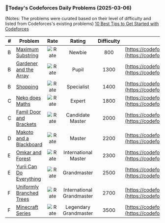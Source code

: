 ### 🌟Today's Codeforces Daily Problems (2025-03-06)
(Notes: The problems were curated based on their level of difficulty and listed from Codeforces's existing problems)
[10 Best Tips to Get Started with Codeforces](https://github.com/ika9810/Codeforces-Daily-Problems/blob/main/10%20Best%20Tips%20to%20Get%20Started%20with%20Codeforces.md)

| # | Problem | Rate| Rating | Difficulty | Contest |
|---| ----- | :--------: | :----------: | :----------: | ---------- |
|B|[Maximum Substring](https://codeforces.com/contest/1750/problem/B)|![Rate](https://img.shields.io/badge/Newbie-800-lightgrey)|Newbie|800|[https://codeforces.com/contest/1750](https://codeforces.com/contest/1750)|
|B|[Gardener and the Array](https://codeforces.com/contest/1775/problem/B)|![Rate](https://img.shields.io/badge/Pupil-1300-brightgreen)|Pupil|1300|[https://codeforces.com/contest/1775](https://codeforces.com/contest/1775)|
|B|[Shopping](https://codeforces.com/contest/665/problem/B)|![Rate](https://img.shields.io/badge/Specialist-1400-9cf)|Specialist|1400|[https://codeforces.com/contest/665](https://codeforces.com/contest/665)|
|C|[Neko does Maths](https://codeforces.com/contest/1152/problem/C)|![Rate](https://img.shields.io/badge/Expert-1800-blue)|Expert|1800|[https://codeforces.com/contest/1152](https://codeforces.com/contest/1152)|
|C|[Famil Door and Brackets](https://codeforces.com/contest/629/problem/C)|![Rate](https://img.shields.io/badge/Candidate%20Master-2000-blueviolet)|Candidate Master|2000|[https://codeforces.com/contest/629](https://codeforces.com/contest/629)|
|D|[Makoto and a Blackboard](https://codeforces.com/contest/1097/problem/D)|![Rate](https://img.shields.io/badge/Master-2200-orange)|Master|2200|[https://codeforces.com/contest/1097](https://codeforces.com/contest/1097)|
|E|[Omkar and Forest](https://codeforces.com/contest/1536/problem/E)|![Rate](https://img.shields.io/badge/International%20Master-2300-orange)|International Master|2300|[https://codeforces.com/contest/1536](https://codeforces.com/contest/1536)|
|E|[Yurii Can Do Everything](https://codeforces.com/contest/1438/problem/E)|![Rate](https://img.shields.io/badge/Grandmaster-2500-red)|Grandmaster|2500|[https://codeforces.com/contest/1438](https://codeforces.com/contest/1438)|
|F|[Uniformly Branched Trees](https://codeforces.com/contest/724/problem/F)|![Rate](https://img.shields.io/badge/International%20Grandmaster-2700-red)|International Grandmaster|2700|[https://codeforces.com/contest/724](https://codeforces.com/contest/724)|
|F|[Minecraft Series](https://codeforces.com/contest/1753/problem/F)|![Rate](https://img.shields.io/badge/Legendary%20Grandmaster-3500-red)|Legendary Grandmaster|3500|[https://codeforces.com/contest/1753](https://codeforces.com/contest/1753)|
